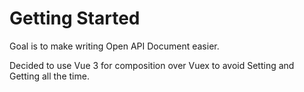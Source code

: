 # Getting Started

Goal is to make writing Open API Document easier.

Decided to use Vue 3 for composition over Vuex to avoid Setting and Getting all the time.
